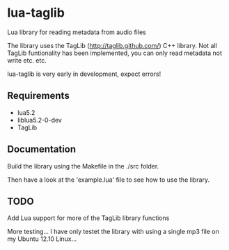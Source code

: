 lua-taglib
==========

Lua library for reading metadata from audio files

The library uses the TagLib (http://taglib.github.com/) C++ library.
Not all TagLib funtionality has been implemented, you can only read metadata not write etc. etc.

lua-taglib is very early in development, expect errors!

## Requirements ##
* lua5.2
* liblua5.2-0-dev
* TagLib

## Documentation ##
Build the library using the Makefile in the ./src folder.

Then have a look at the 'example.lua' file to see how to use the library.

## TODO ##

Add Lua support for more of the TagLib library functions

More testing...
I have only testet the library with using a single mp3 file on my Ubuntu 12.10 Linux...
